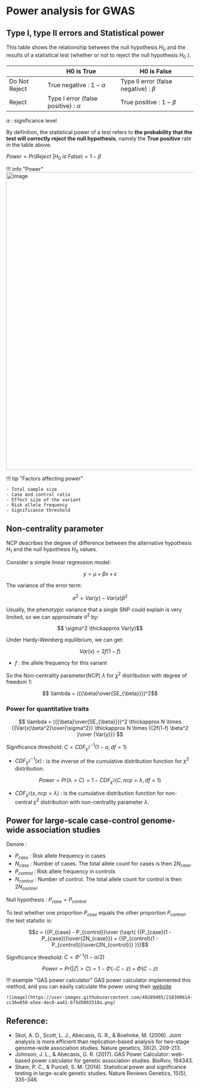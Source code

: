 # Power analysis for GWAS


## Type I, type II errors and Statistical power


This table shows the relationship between the null hypothesis $H_0$ and the results of a statistical test (whether or not to reject the null hypothesis $H_0$ ).

||H0 is True|H0 is False|
|-|-|-|
|Do Not Reject|True negative : $1 -  \alpha$ |Type II error (false negative) : $\beta$|
|Reject|Type I error (false positive) : $\alpha$ |True positive : $1 -  \beta$  |

$\alpha$ : significance level

By definition, the statistical power of a test refers to **the probability that the test will correctly reject the null hypothesis**, namely the **True positive** rate in the table above. 

$Power = Pr ( Reject\ | H_0\ is\ False) = 1 -  \beta$ 

!!! info "Power"
    <img width="800" alt="image" src="https://user-images.githubusercontent.com/40289485/219032691-900856fb-4f41-4892-ad31-fe61ecd37330.png">

!!! tip "Factors affecting power"

    - Total sample size
    - Case and control ratio 
    - Effect size of the variant 
    - Risk allele frequency
    - Significance threshold

## Non-centrality parameter

NCP describes the degree of difference between the alternative hypothesis $H_1$ and the null hypothesis $H_0$ values.

Consider a simple linear regression model:

$$y = \mu +\beta x + \epsilon$$

The variance of the error term:

$$\sigma^2 = Var(y) - Var(x)\beta^2$$

Usually, the phenotypic variance that a single SNP could explain is very limited, so we can approximate $\sigma^2$ by:

$$ \sigma^2  \thickapprox Var(y)$$

Under Hardy-Weinberg equilibrium, we can get: 

$$Var(x) = 2f(1-f)$$

- $f$ : the allele frequency for this variant


So the Non-centrality parameter(NCP) $\lambda$ for $\chi^2$ distribution with degree of freedom 1: 

$$ \lambda = ({{\beta}\over{SE_{\beta}}})^2$$

### Power for quantitative traits

$$ \lambda = ({{\beta}\over{SE_{\beta}}})^2 \thickapprox N \times {{Var(x)\beta^2}\over{\sigma^2}} \thickapprox N \times {{2f(1-f) \beta^2 }\over {Var(y)}}  $$

Significance threshold: $C = CDF_{\chi^2}^{-1}(1 - \alpha,df=1)$

- $CDF_{\chi^2}^{-1}(x)$ : is the inverse of the cumulative distribution function for $\chi^2$ distribution.

$$ Power = Pr(\lambda > C ) = 1 - CDF_{\chi^2}(C, ncp = \lambda,df=1) $$ 

- $CDF_{\chi^2}(x, ncp= \lambda)$ : is the cumulative distribution function for non-central $\chi^2$ distribution with non-centrality parameter $\lambda$.

## Power for large-scale case-control genome-wide association studies

Denote :

- $P_{case}$ : Risk allele frequency in cases
- $N_{case}$ : Number of cases. The total allele count for cases is then $2N_{case}$.
- $P_{control}$ : Risk allele frequency in controls
- $N_{control}$ : Number of control. The total allele count for control is then $2N_{control}$.

Null hypothesis : $P_{case} = P_{control}$

To test whether one proportion $P_{case}$ equals the other proportion $P_{control}$, the test statistic is:

$$z = {{P_{case} - P_{control}}\over {\sqrt{ {{P_{case}(1 - P_{case})}\over{2N_{case}}} + {{P_{control}(1 - P_{control})}\over{2N_{control}}} }}}$$

Significance threshold: $C = \Phi^{-1}(1 - \alpha / 2 )$

$$ Power = Pr(|Z|>C) = 1 - \Phi(-C-z) + \Phi(C-z)$$

!!! example "GAS power calculator"
    GAS power calculator implemented this method, and you can easily calculate the power using their [website](https://csg.sph.umich.edu/abecasis/cats/gas_power_calculator/index.html)
    
    ![image](https://user-images.githubusercontent.com/40289485/218300614-cc36e850-e5ee-4ec8-aa41-b75d5002518a.png)


## Reference:

- Skol, A. D., Scott, L. J., Abecasis, G. R., & Boehnke, M. (2006). Joint analysis is more efficient than replication-based analysis for two-stage genome-wide association studies. Nature genetics, 38(2), 209-213.
- Johnson, J. L., & Abecasis, G. R. (2017). GAS Power Calculator: web-based power calculator for genetic association studies. BioRxiv, 164343.
- Sham, P. C., & Purcell, S. M. (2014). Statistical power and significance testing in large-scale genetic studies. Nature Reviews Genetics, 15(5), 335-346.

